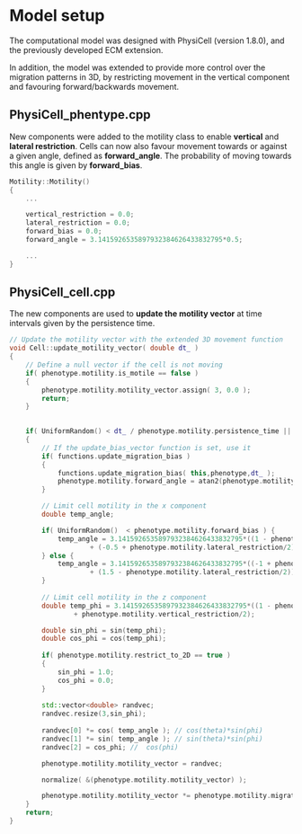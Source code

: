 # Model setup

The computational model was designed with PhysiCell (version 1.8.0), and the previously developed ECM extension.

In addition, the model was extended to provide more control over the migration patterns in 3D, by restricting movement in the vertical component and favouring forward/backwards movement.

## PhysiCell_phentype.cpp

New components were added to the motility class to enable **vertical** and **lateral restriction**. Cells can now also favour movement towards or against a given angle, defined as **forward_angle**. The probability of moving towards this angle is given by **forward_bias**.

```cpp
Motility::Motility()
{
	...

	vertical_restriction = 0.0;
	lateral_restriction = 0.0;
	forward_bias = 0.0;
	forward_angle = 3.1415926535897932384626433832795*0.5;

    ...
}
```

## PhysiCell_cell.cpp

The new components are used to **update the motility vector** at time intervals given by the persistence time.

```cpp
// Update the motility vector with the extended 3D movement function
void Cell::update_motility_vector( double dt_ )
{
    // Define a null vector if the cell is not moving
	if( phenotype.motility.is_motile == false )
	{
		phenotype.motility.motility_vector.assign( 3, 0.0 ); 
		return; 
	}
	

	if( UniformRandom() < dt_ / phenotype.motility.persistence_time || phenotype.motility.persistence_time < dt_ )
	{
		// If the update_bias_vector function is set, use it
		if( functions.update_migration_bias )
		{
			functions.update_migration_bias( this,phenotype,dt_ );
			phenotype.motility.forward_angle = atan2(phenotype.motility.migration_bias_direction[1], phenotype.motility.migration_bias_direction[0]);
		}

		// Limit cell motility in the x component
		double temp_angle;

		if( UniformRandom()  < phenotype.motility.forward_bias ) {
			temp_angle = 3.1415926535897932384626433832795*((1 - phenotype.motility.lateral_restriction)*UniformRandom()
					+ (-0.5 + phenotype.motility.lateral_restriction/2)) + phenotype.motility.forward_angle;
		} else {
			temp_angle = 3.1415926535897932384626433832795*((-1 + phenotype.motility.lateral_restriction)*UniformRandom()
					+ (1.5 - phenotype.motility.lateral_restriction/2)) + phenotype.motility.forward_angle;
		}
		
		// Limit cell motility in the z component
		double temp_phi = 3.1415926535897932384626433832795*((1 - phenotype.motility.vertical_restriction)*UniformRandom()
				+ phenotype.motility.vertical_restriction/2);

		double sin_phi = sin(temp_phi);
		double cos_phi = cos(temp_phi);
		
		if( phenotype.motility.restrict_to_2D == true )
		{ 
			sin_phi = 1.0; 
			cos_phi = 0.0;
		}
		
		std::vector<double> randvec; 
		randvec.resize(3,sin_phi); 
		
		randvec[0] *= cos( temp_angle ); // cos(theta)*sin(phi)
		randvec[1] *= sin( temp_angle ); // sin(theta)*sin(phi)
		randvec[2] = cos_phi; //  cos(phi)

		phenotype.motility.motility_vector = randvec;

		normalize( &(phenotype.motility.motility_vector) );

		phenotype.motility.motility_vector *= phenotype.motility.migration_speed;
	}	
	return; 
} 
```